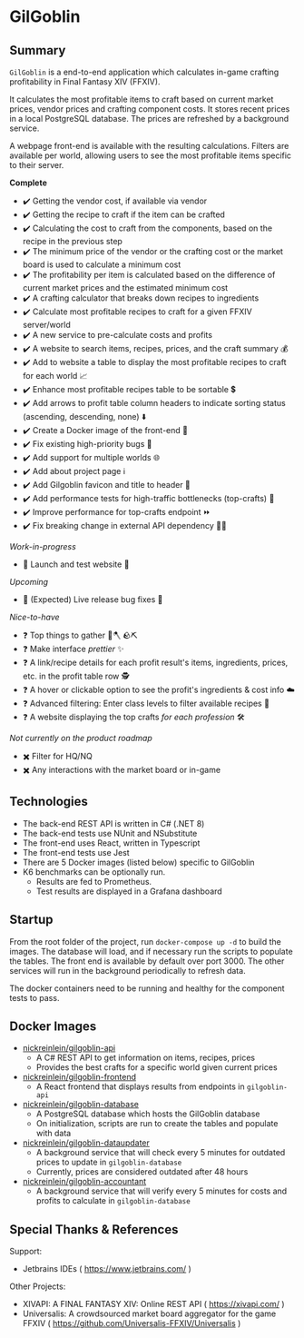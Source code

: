 # GilGoblin

## Summary

`GilGoblin` is a end-to-end application which calculates in-game crafting profitability in Final Fantasy XIV (FFXIV). 

It calculates the most profitable items to craft based on current market prices, vendor prices and crafting component costs. It stores recent prices in a local PostgreSQL database. The prices are refreshed by a background service.

A webpage front-end is available with the resulting calculations. Filters are available per world, allowing users to see the most profitable items specific to their server.

**Complete**
* :heavy_check_mark: Getting the vendor cost, if available via vendor
* :heavy_check_mark: Getting the recipe to craft if the item can be crafted
* :heavy_check_mark: Calculating the cost to craft from the components, based on the recipe in the previous step
* :heavy_check_mark: The minimum price of the vendor or the crafting cost or the market board is used to calculate a minimum cost
* :heavy_check_mark: The profitability per item is calculated based on the difference of current market prices and the estimated minimum cost
* :heavy_check_mark: A crafting calculator that breaks down recipes to ingredients
* :heavy_check_mark: Calculate most profitable recipes to craft for a given FFXIV server/world
* :heavy_check_mark: A new service to pre-calculate costs and profits
* :heavy_check_mark: A website to search items, recipes, prices, and the craft summary  💰
* :heavy_check_mark: Add to website a table to display the most profitable recipes to craft for each world 📈
* :heavy_check_mark: Enhance most profitable recipes table to be sortable 💲
* :heavy_check_mark: Add arrows to profit table column headers to indicate sorting status (ascending, descending, none) ⬇️
* :heavy_check_mark: Create a Docker image of the front-end 🐋
* :heavy_check_mark: Fix existing high-priority bugs 🐛
* :heavy_check_mark: Add support for multiple worlds 🌐
* :heavy_check_mark: Add about project page ℹ️
* :heavy_check_mark: Add Gilgoblin favicon and title to header 📖
* :heavy_check_mark: Add performance tests for high-traffic bottlenecks (top-crafts) 🚥
* :heavy_check_mark: Improve performance for top-crafts endpoint ⏩
* :heavy_check_mark: Fix breaking change in external API dependency 🔧📡

*Work-in-progress*
* :hatching_chick: Launch and test website 🚀

*Upcoming*
* :egg: (Expected) Live release bug fixes 🐛

*Nice-to-have*
* :question: Top things to gather 🌳🪓 🪨⛏️
* :question: Make interface *prettier* ✨
* :question: A link/recipe details for each profit result's items, ingredients, prices, etc. in the profit table row 🕵️
* :question: A hover or clickable option to see the profit's ingredients & cost info ☁️
* :question: Advanced filtering: Enter class levels to filter available recipes 🧰
* :question: A website displaying the top crafts *for each profession* 🛠️

*Not currently on the product roadmap*
* :heavy_multiplication_x: Filter for HQ/NQ 
* :heavy_multiplication_x: Any interactions with the market board or in-game

## Technologies
* The back-end REST API is written in C# (.NET 8)
* The back-end tests use NUnit and NSubstitute
* The front-end uses React, written in Typescript
* The front-end tests use Jest
* There are 5 Docker images (listed below) specific to GilGoblin
* K6 benchmarks can be optionally run.
  * Results are fed to Prometheus.
  * Test results are displayed in a Grafana dashboard

## Startup
From the root folder of the project, run `docker-compose up -d` to build the images. The database will load, and if necessary run the scripts to populate the tables. The front end is available by default over port 3000. The other services will run in the background periodically to refresh data.

The docker containers need to be running and healthy for the component tests to pass.

## Docker Images

* [nickreinlein/gilgoblin-api](https://hub.docker.com/repository/docker/nickreinlein/gilgoblin-api/general)
  * A C# REST API to get information on items, recipes, prices
  * Provides the best crafts for a specific world given current prices
* [nickreinlein/gilgoblin-frontend](https://hub.docker.com/repository/docker/nickreinlein/gilgoblin-frontend/general)
  * A React frontend that displays results from endpoints in `gilgoblin-api`
* [nickreinlein/gilgoblin-database](https://hub.docker.com/repository/docker/nickreinlein/gilgoblin-database/general)
  * A PostgreSQL database which hosts the GilGoblin database
  * On initialization, scripts are run to create the tables and populate with data
* [nickreinlein/gilgoblin-dataupdater](https://hub.docker.com/repository/docker/nickreinlein/gilgoblin-dataupdater/general)
  * A background service that will check every 5 minutes for outdated prices to update in `gilgoblin-database`
  * Currently, prices are considered outdated after 48 hours
* [nickreinlein/gilgoblin-accountant](https://hub.docker.com/repository/docker/nickreinlein/gilgoblin-accountant/general)
  * A background service that will verify every 5 minutes for costs and profits to calculate in `gilgoblin-database`

## Special Thanks & References
Support:
* Jetbrains IDEs ( https://www.jetbrains.com/ )

Other Projects:
* XIVAPI: A FINAL FANTASY XIV: Online REST API ( https://xivapi.com/ )
* Universalis: A crowdsourced market board aggregator for the game FFXIV ( https://github.com/Universalis-FFXIV/Universalis )
